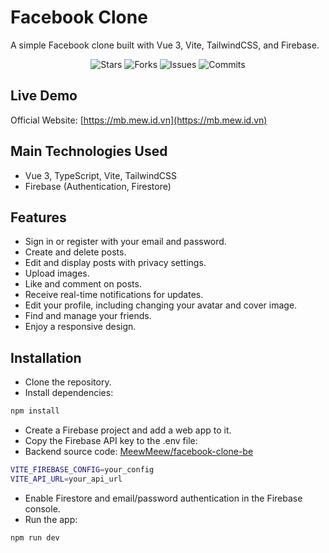 # Facebook Clone

A simple Facebook clone built with Vue 3, Vite, TailwindCSS, and Firebase.

<p align="center">
  <img alt="Stars" src="https://badgen.net/github/stars/meewmeew/facebook-clone">
  <img alt="Forks" src="https://badgen.net/github/forks/meewmeew/facebook-clone">
  <img alt="Issues" src="https://badgen.net/github/issues/meewmeew/facebook-clone">
  <img alt="Commits" src="https://badgen.net/github/commits/meewmeew/facebook-clone">
</p>

## Live Demo
Official Website: [https://mb.mew.id.vn](https://mb.mew.id.vn)

## Main Technologies Used

- Vue 3, TypeScript, Vite, TailwindCSS
- Firebase (Authentication, Firestore)

## Features

- Sign in or register with your email and password.
- Create and delete posts.
- Edit and display posts with privacy settings.
- Upload images.
- Like and comment on posts.
- Receive real-time notifications for updates.
- Edit your profile, including changing your avatar and cover image.
- Find and manage your friends.
- Enjoy a responsive design.

## Installation

- Clone the repository.
- Install dependencies:

```bash
npm install
```

- Create a Firebase project and add a web app to it.
- Copy the Firebase API key to the .env file:
- Backend source code: [MeewMeew/facebook-clone-be](https://github.com/MeewMeew/facebook-clone-be)

```bash
VITE_FIREBASE_CONFIG=your_config
VITE_API_URL=your_api_url
```

- Enable Firestore and email/password authentication in the Firebase console.
- Run the app:

```bash
npm run dev
```